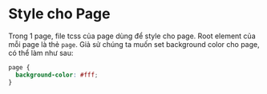 # Style cho Page

Trong 1 page, file tcss của page dùng để style cho page.
Root element của mỗi page là thẻ `page`. Giả sử chúng ta muốn set background color cho page, có thể làm như sau:

```css
page {
  background-color: #fff;
}
```
